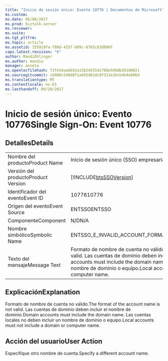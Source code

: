 ```yaml
---
title: "Inicio de sesión único: Evento 10776 | Documentos de Microsoft"
ms.custom: 
ms.date: 06/08/2017
ms.prod: biztalk-server
ms.reviewer: 
ms.suite: 
ms.tgt_pltfrm: 
ms.topic: article
ms.assetid: 155919fa-f88d-4257-b09c-8765c83d896f
caps.latest.revision: "6"
author: MandiOhlinger
ms.author: mandia
manager: anneta
ms.openlocfilehash: f3fe54aa6692a1582455541708e599dbd9180021
ms.sourcegitcommit: cb908c540d8f1a692d01dc8f313e16cb4b4e696d
ms.translationtype: MT
ms.contentlocale: es-ES
ms.lasthandoff: 09/20/2017
---
```

# <a name="single-sign-on-event-10776"></a><span data-ttu-id="1de96-102">Inicio de sesión único: Evento 10776</span><span class="sxs-lookup"><span data-stu-id="1de96-102">Single Sign-On: Event 10776</span></span>
## <a name="details"></a><span data-ttu-id="1de96-103">Detalles</span><span class="sxs-lookup"><span data-stu-id="1de96-103">Details</span></span>  
  
|||  
|-|-|  
|<span data-ttu-id="1de96-104">Nombre del producto</span><span class="sxs-lookup"><span data-stu-id="1de96-104">Product Name</span></span>|<span data-ttu-id="1de96-105">Inicio de sesión único (SSO) empresarial</span><span class="sxs-lookup"><span data-stu-id="1de96-105">Enterprise Single Sign-On</span></span>|  
|<span data-ttu-id="1de96-106">Versión del producto</span><span class="sxs-lookup"><span data-stu-id="1de96-106">Product Version</span></span>|[!INCLUDE[btsSSOVersion](../includes/btsssoversion-md.md)]|  
|<span data-ttu-id="1de96-107">Identificador del evento</span><span class="sxs-lookup"><span data-stu-id="1de96-107">Event ID</span></span>|<span data-ttu-id="1de96-108">10776</span><span class="sxs-lookup"><span data-stu-id="1de96-108">10776</span></span>|  
|<span data-ttu-id="1de96-109">Origen del evento</span><span class="sxs-lookup"><span data-stu-id="1de96-109">Event Source</span></span>|<span data-ttu-id="1de96-110">ENTSSO</span><span class="sxs-lookup"><span data-stu-id="1de96-110">ENTSSO</span></span>|  
|<span data-ttu-id="1de96-111">Componente</span><span class="sxs-lookup"><span data-stu-id="1de96-111">Component</span></span>|<span data-ttu-id="1de96-112">N/D</span><span class="sxs-lookup"><span data-stu-id="1de96-112">N/A</span></span>|  
|<span data-ttu-id="1de96-113">Nombre simbólico</span><span class="sxs-lookup"><span data-stu-id="1de96-113">Symbolic Name</span></span>|<span data-ttu-id="1de96-114">ENTSSO_E_INVALID_ACCOUNT_FORMAT</span><span class="sxs-lookup"><span data-stu-id="1de96-114">ENTSSO_E_INVALID_ACCOUNT_FORMAT</span></span>|  
|<span data-ttu-id="1de96-115">Texto del mensaje</span><span class="sxs-lookup"><span data-stu-id="1de96-115">Message Text</span></span>|<span data-ttu-id="1de96-116">Formato de nombre de cuenta no válido.</span><span class="sxs-lookup"><span data-stu-id="1de96-116">The format of the account name is not valid.</span></span> <span data-ttu-id="1de96-117">Las cuentas de dominio deben incluir el nombre de dominio.</span><span class="sxs-lookup"><span data-stu-id="1de96-117">Domain accounts must include the domain name.</span></span> <span data-ttu-id="1de96-118">Las cuentas locales no deben incluir un nombre de dominio o equipo.</span><span class="sxs-lookup"><span data-stu-id="1de96-118">Local accounts must not include a domain or computer name.</span></span>|  
  
## <a name="explanation"></a><span data-ttu-id="1de96-119">Explicación</span><span class="sxs-lookup"><span data-stu-id="1de96-119">Explanation</span></span>  
 <span data-ttu-id="1de96-120">Formato de nombre de cuenta no válido.</span><span class="sxs-lookup"><span data-stu-id="1de96-120">The format of the account name is not valid.</span></span> <span data-ttu-id="1de96-121">Las cuentas de dominio deben incluir el nombre de dominio.</span><span class="sxs-lookup"><span data-stu-id="1de96-121">Domain accounts must include the domain name.</span></span> <span data-ttu-id="1de96-122">Las cuentas locales no deben incluir un nombre de dominio o equipo.</span><span class="sxs-lookup"><span data-stu-id="1de96-122">Local accounts must not include a domain or computer name.</span></span>  
  
## <a name="user-action"></a><span data-ttu-id="1de96-123">Acción del usuario</span><span class="sxs-lookup"><span data-stu-id="1de96-123">User Action</span></span>  
 <span data-ttu-id="1de96-124">Especifique otro nombre de cuenta.</span><span class="sxs-lookup"><span data-stu-id="1de96-124">Specify a different account name.</span></span>